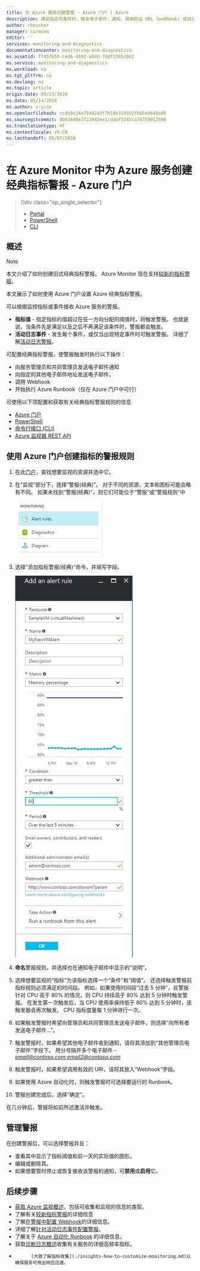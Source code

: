 ```yaml
---
title: 为 Azure 服务创建警报 - Azure 门户 | Azure
description: 满足指定的条件时，触发电子邮件、通知、调用网站 URL (webhook) 或自动执行。
author: rboucher
manager: carmonm
editor: ''
services: monitoring-and-diagnostics
documentationcenter: monitoring-and-diagnostics
ms.assetid: f7457655-ced6-4102-a9dd-7ddf2265c0e2
ms.service: monitoring-and-diagnostics
ms.workload: na
ms.tgt_pltfrm: na
ms.devlang: na
ms.topic: article
origin.date: 09/23/2016
ms.date: 05/14/2018
ms.author: v-yiso
ms.openlocfilehash: ccdc8c24a754d243f7b18b319352fb05dd649a88
ms.sourcegitcommit: 0b63440e7722942ee1cdabf5245ca78759012500
ms.translationtype: HT
ms.contentlocale: zh-CN
ms.lasthandoff: 05/07/2018
---
```

# <a name="create-classic-metric-alerts-in-azure-monitor-for-azure-services---azure-portal"></a>在 Azure Monitor 中为 Azure 服务创建经典指标警报 - Azure 门户
> [!div class="op_single_selector"]
>- [Portal](./insights-alerts-portal.md)
>- [PowerShell](./insights-alerts-powershell.md)
>- [CLI](./insights-alerts-command-line-interface.md) 

## <a name="overview"></a>概述

> [!NOTE]
> 本文介绍了如何创建旧式经典指标警报。 Azure Monitor 现在支持[较新的指标警报](monitoring-near-real-time-metric-alerts.md)。 
>
>

本文展示了如何使用 Azure 门户设置 Azure 经典指标警报。 

可以根据监控指标或事件接收 Azure 服务的警报。

* **指标值** - 指定指标的值超过在任一方向分配的阈值时，将触发警报。 也就是说，当条件先是满足以及之后不再满足该条件时，警报都会触发。    
* **活动日志事件** - 发生每个事件，或仅当出现特定事件时可触发警报。 详细了解[活动日志警报](monitoring-activity-log-alerts.md)。

可配置经典指标警报，使警报触发时执行以下操作：

* 向服务管理员和共同管理员发送电子邮件通知
* 向指定的其他电子邮件地址发送电子邮件。
* 调用 Webhook
* 开始执行 Azure Runbook（仅在 Azure 门户中可行）

可使用以下项配置和获取有关经典指标警报规则的信息

- [Azure 门户](./insights-alerts-portal.md)
- [PowerShell](./insights-alerts-powershell.md) 
- [命令行接口 (CLI)](./insights-alerts-command-line-interface.md) 
- [Azure 监视器 REST API](https://msdn.microsoft.com/zh-cn/library/azure/dn931945.aspx)

## <a name="create-an-alert-rule-on-a-metric-with-the-azure-portal"></a>使用 Azure 门户创建指标的警报规则

1. 在此[门户](https://portal.azure.cn/)，查找想要监视的资源并选中它。

2. 在“监视”部分下，选择“警报(经典)”。 对于不同的资源，文本和图标可能会略有不同。 如果未找到“警报(经典)”，则它们可能位于“警报”或“警报规则”中

    ![监视](./media/insights-alerts-portal/AlertRulesButton.png)

3. 选择“添加指标警报(经典)”命令，并填写字段。

    ![添加警报](./media/insights-alerts-portal/AddAlertOnlyParamsPage.png)

4. **命名**警报规则，并选择也在通知电子邮件中显示的“说明”。

5. 选择想要监视的“指标”为该指标选择一个“条件”和“阈值”。 还选择触发警报前指标规则必须满足的时间段。 例如，如果使用时间段“过去 5 分钟”，且警报针对 CPU 高于 80% 的情况，则 CPU 持续高于 80% 达到 5 分钟时触发警报。 在发生第一次触发后，当 CPU 使用率保持低于 80% 达到 5 分钟时，该触发器会再次触发。 CPU 指标度量每 1 分钟进行一次。

6. 如果触发警报时希望向管理员和共同管理员发送电子邮件，则选择“向所有者发送电子邮件...”。

7. 触发警报时，如果希望其他电子邮件收到通知，请将其添加到“其他管理员电子邮件”字段下。 用分号隔开多个电子邮件 - *email@contoso.com;email2@contoso.com* 

8. 触发警报时，如果希望调用有效的 URI，请将其放入“Webhook”字段。

9. 如果使用 Azure 自动化时，则触发警报时可选择要运行的 Runbook。 

10. 警报创建完成后，选择“确定”。   

在几分钟后，警报将如前所述激活并触发。

## <a name="managing-your-alerts"></a>管理警报

在创建警报后，可以选择警报并且：

- 查看其中显示了指标阈值和前一天的实际值的图形。 
- 编辑或删除其。 
- 如果想要暂时停止或恢复接收该警报的通知，可**禁用**或**启用**它。 

## <a name="next-steps"></a>后续步骤
* [获取 Azure 监视概述](monitoring-overview.md)，包括可收集和监视的信息的类型。
* 了解有关[较新指标警报](monitoring-near-real-time-metric-alerts.md)的详细信息
* 了解[在警报中配置 Webhook](./insights-webhooks-alerts.md)的详细信息。
* 详细了解[针对活动日志事件配置警报](./monitoring-activity-log-alerts.md)。
* 了解关于 [Azure 自动化 Runbook](../automation/automation-starting-a-runbook.md) 的详细信息。
* 获取[诊断日志概述](monitoring-overview-of-diagnostic-logs.md)收集有关服务的详细高频率指标。
* 
            [大致了解指标收集](./insights-how-to-customize-monitoring.md)以确保服务可用且响应迅速。